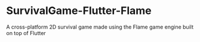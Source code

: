 # SurvivalGame-Flutter-Flame
A cross-platform 2D survival game made using the Flame game engine built on top of Flutter
